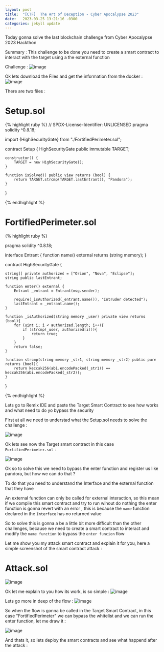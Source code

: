 ```yaml
---
layout: post
title:  "[CTF]  The Art of Deception - Cyber Apocalypse 2023"
date:   2023-03-25 13:21:16 -0300
categories: jekyll update
---
```


Today gonna solve the last blockchain challenge from Cyber Apocalypse 2023 Hackthon

Summary : This challenge to be done you need to create a smart contract to interact with the target using a the external function


Challenge : 
![image](https://user-images.githubusercontent.com/37570367/227741382-ed69a59d-9e23-45c0-a905-68aa39cd5abf.png)

Ok lets download the Files and get the information from the docker :
![image](https://user-images.githubusercontent.com/37570367/227741532-d63043c6-b1cb-41c6-aca1-a73f7fd944d8.png)


There are two files :

# Setup.sol

{% highlight ruby %}
// SPDX-License-Identifier: UNLICENSED
pragma solidity ^0.8.18;

import {HighSecurityGate} from "./FortifiedPerimeter.sol";

contract Setup {
    HighSecurityGate public immutable TARGET;

    constructor() {
        TARGET = new HighSecurityGate();
    }

    function isSolved() public view returns (bool) {
        return TARGET.strcmp(TARGET.lastEntrant(), "Pandora");
    }
}

{% endhighlight %}


# FortifiedPerimeter.sol
{% highlight ruby %}

pragma solidity ^0.8.18;


interface Entrant {
    function name() external returns (string memory);
}

contract HighSecurityGate {
    
    string[] private authorized = ["Orion", "Nova", "Eclipse"];
    string public lastEntrant;

    function enter() external {
        Entrant _entrant = Entrant(msg.sender);

        require(_isAuthorized(_entrant.name()), "Intruder detected");
        lastEntrant = _entrant.name();
    }

    function _isAuthorized(string memory _user) private view returns (bool){
        for (uint i; i < authorized.length; i++){
            if (strcmp(_user, authorized[i])){
                return true;
            }
        }
        return false;
    }

    function strcmp(string memory _str1, string memory _str2) public pure returns (bool){
        return keccak256(abi.encodePacked(_str1)) == keccak256(abi.encodePacked(_str2)); 
    }
}


{% endhighlight %}

Lets go to Remix IDE and paste the Target Smart Contract to see how works and what need to do yo bypass the security

First at all we need to understad what the Setup.sol needs to solve the challenge :

![image](https://user-images.githubusercontent.com/37570367/227742077-908aa260-1fc3-468e-b6a5-e87a5c92ac1c.png)


Ok lets see now the Target smart contract in this case `FortifiedPerimeter.sol` :

![image](https://user-images.githubusercontent.com/37570367/227742394-79cb7818-b3a1-4344-ab4a-79575299b256.png)

Ok so to solve this we need to bypass the enter function and register us like pandora, but how we can do that ?

To do that you need to understand the Interface and the external function that they have

An external function can only be called for external interaction, so this mean if we compile this smart contract and try to run wihout do nothing the enter function is gonna revert with an error , this is because the `name` function declared in the `Interface` has no returned value

So to solve this is gonna a be a little bit more difficult than the other challenges, because we need to create a smart contract to interact and modify the `name function` to bypass the `enter funcion` flow

Let me show you my attack smart contract and explain it for you, here a simple screenshot of the smart contract attack :

# Attack.sol
![image](https://user-images.githubusercontent.com/37570367/227742624-a0c9d12a-ccdd-489c-9756-2e9d461da3bd.png)


Ok let me explain to you how its work, is so simple :
![image](https://user-images.githubusercontent.com/37570367/227743338-661cad10-3d05-4af1-837e-4e4c531f5531.png)

Lets go more in deep of the flow : 
![image](https://user-images.githubusercontent.com/37570367/227743652-9678376b-f31c-4603-9ebb-616ec32e864c.png)

So when the flow is gonna be called in the Target Smart Contract, in this case "FortifiedPerimeter" we can bypass the whitelist and we can run the enter function, let me draw it :

![image](https://user-images.githubusercontent.com/37570367/227743966-468c2091-3e10-43f6-9b61-18d4620be91c.png)


And thats it, so lets deploy the smart contracts and see what happend after the attack : 


[jekyll-docs]: https://jekyllrb.com/docs/home
[jekyll-gh]:   https://github.com/jekyll/jekyll
[jekyll-talk]: https://talk.jekyllrb.com/
